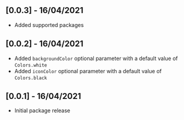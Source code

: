 ## [0.0.3] - 16/04/2021

* Added supported packages

## [0.0.2] - 16/04/2021

* Added `backgroundColor` optional parameter with a default value of `Colors.white`
* Added `iconColor` optional parameter with a default value of `Colors.black`

## [0.0.1] - 16/04/2021

* Initial package release
